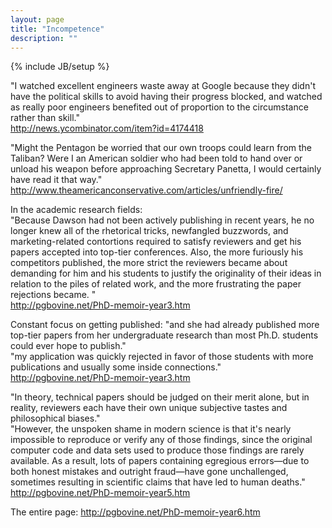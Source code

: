 ```yaml
---
layout: page
title: "Incompetence"
description: ""
---
```

{% include JB/setup %}


"I watched excellent engineers waste away at Google because they didn't have the political skills to avoid having their progress blocked, and watched as really poor engineers benefited out of proportion to the circumstance rather than skill."
<br />
http://news.ycombinator.com/item?id=4174418

"Might the Pentagon be worried that our own troops could learn from the Taliban? Were I an American soldier who had been told to hand over or unload his weapon before approaching Secretary Panetta, I would certainly have read it that way."
http://www.theamericanconservative.com/articles/unfriendly-fire/

In the academic research fields: <br />
"Because Dawson had not been actively publishing in recent years, 
he no longer knew all of the rhetorical tricks, newfangled buzzwords, 
and marketing-related contortions required to satisfy reviewers and get 
his papers accepted into top-tier conferences. Also, the more furiously 
his competitors published, the more strict the reviewers became about 
demanding for him and his students to justify the originality of their 
ideas in relation to the piles of related work, and the more frustrating 
the paper rejections became. "
<br />
http://pgbovine.net/PhD-memoir-year3.htm

Constant focus on getting published:
"and she had already published more top-tier papers from her undergraduate research than most Ph.D. students could ever hope to publish."
<br />
"my application was quickly rejected in favor of those students with more publications and usually some inside connections."
<br />
http://pgbovine.net/PhD-memoir-year3.htm

"In theory, technical papers should be judged on their merit alone, but in reality, reviewers each have their own unique subjective tastes and philosophical biases."
<br />
"However, the unspoken shame in modern science is that it's nearly impossible to reproduce or verify any of those findings, since the original computer code and data sets used to produce those findings are rarely available. As a result, lots of papers containing egregious errors—due to both honest mistakes and outright fraud—have gone unchallenged, sometimes resulting in scientific claims that have led to human deaths."
<br />
http://pgbovine.net/PhD-memoir-year5.htm


The entire page: http://pgbovine.net/PhD-memoir-year6.htm






